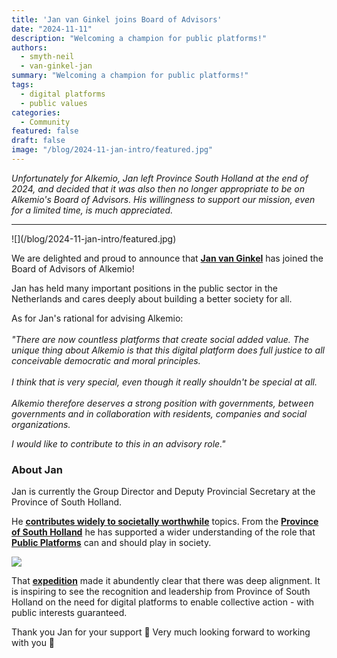 ```yaml
---
title: 'Jan van Ginkel joins Board of Advisors'
date: "2024-11-11"
description: "Welcoming a champion for public platforms!"
authors:
  - smyth-neil
  - van-ginkel-jan
summary: "Welcoming a champion for public platforms!"
tags:
  - digital platforms
  - public values
categories:
  - Community
featured: false
draft: false
image: "/blog/2024-11-jan-intro/featured.jpg"
---
```


<i>Unfortunately for Alkemio, Jan left Province South Holland at the end of 2024, and decided that it was also then no longer appropriate to be on Alkemio's Board of Advisors. His willingness to support our mission, even for a limited time, is much appreciated.</i>
<br/>
<hr/>
![](/blog/2024-11-jan-intro/featured.jpg)

We are delighted and proud to announce that <b>[Jan van Ginkel](https://www.linkedin.com/in/janvanginkel1965/)</b> has joined the Board of Advisors of Alkemio! 

Jan has held many important positions in the public sector in the Netherlands and cares deeply about building a better society for all. 

As for Jan's rational for advising Alkemio: 
<br/><br/>
<i>"There are now countless platforms that create social added value. The unique thing about Alkemio is that this digital platform does full justice to all conceivable democratic and moral principles. 
<br/><br/>
I think that is very special, even though it really shouldn't be special at all. 
<br/><br/>
Alkemio therefore deserves a strong position with governments, between governments and in collaboration with residents, companies and social organizations. 

I would like to contribute to this in an advisory role."</i>
<br/>

### About Jan

Jan is currently the Group Director and Deputy Provincial Secretary at the Province of South Holland. 

He <b>[contributes widely to societally worthwhile](https://www.linkedin.com/in/janvanginkel1965/)</b> topics. From the <b>[Province of South Holland](https://pzh.nl)</b> he has supported a wider understanding of the role that <b>[Public Platforms](https://www.zuid-holland.nl/onderwerpen/digitaal-zuid-holland/vervolg-expeditie-publieke-platformen/)</b> can and should play in society. 

![](/blog/2024-11-jan-intro/publieke_platformen.webp)

That <b>[expedition](https://kennis.zuid-holland.nl/evenementen/toekomst-van-publieke-platformen/)</b> made it abundently clear that there was deep alignment. It is inspiring to see the recognition and leadership from Province of South Holland on the need for digital platforms to enable collective action - with public interests guaranteed.  

Thank you Jan for your support 🙏 Very much looking forward to working with you 🤝
